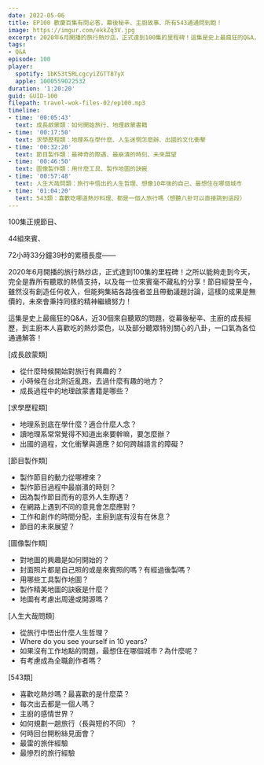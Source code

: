 ```yaml
---
date: 2022-05-06
title: EP100 歡慶百集有問必答，幕後秘辛、主廚故事、所有543通通問到飽！
image: https://imgur.com/ekkZq3V.jpg
excerpt: 2020年6月開播的旅行熱炒店，正式達到100集的里程碑！這集是史上最瘋狂的Q&A，近30個來自聽眾的問題，從幕後秘辛、主廚的成長經歷，到主廚本人喜歡吃的熱炒菜色，以及部分聽眾特別關心的八卦，一口氣為各位通通解答！
tags:
- Q&A
episode: 100
player:
  spotify: 1bK53t5RLcgcyiZGTT87yX
  apple: 1000559022532
duration: '1:20:20'
guid: GUID-100
filepath: travel-wok-files-02/ep100.mp3
timeline:
- time: '00:05:43'
  text: 成長啟蒙類：如何開始旅行、地理啟蒙書籍
- time: '00:17:50'
  text: 求學歷程類：地理系在學什麼、人生迷惘怎麼辦、出國的文化衝擊
- time: '00:32:20'
  text: 節目製作類：最神奇的際遇、最崩潰的時刻、未來展望
- time: '00:46:50'
  text: 圖像製作類：用什麼工具、製作地圖的訣竅
- time: '00:57:48'
  text: 人生大哉問類：旅行中悟出的人生哲理、想像10年後的自己、最想住在哪個城市
- time: '01:04:20'
  text: 543類：喜歡吃哪道熱炒料理、都是一個人旅行嗎（想聽八卦可以直接跳到這段）
---
```

100集正規節目、

44組來賓、

72小時33分鐘39秒的累積長度——

2020年6月開播的旅行熱炒店，正式達到100集的里程碑！之所以能夠走到今天，完全是靠所有聽眾的熱情支持，以及每一位來賓毫不藏私的分享！節目經營至今，雖然沒有創造任何收入，但能夠集結各路強者並且帶動議題討論，這樣的成果是無價的，未來會秉持同樣的精神繼續努力！

這集是史上最瘋狂的Q&A，近30個來自聽眾的問題，從幕後秘辛、主廚的成長經歷，到主廚本人喜歡吃的熱炒菜色，以及部分聽眾特別關心的八卦，一口氣為各位通通解答！

[成長啟蒙類]
- 從什麼時候開始對旅行有興趣的？
- 小時候在台北附近亂跑，去過什麼有趣的地方？
- 成長過程中的地理啟蒙書籍是哪些？

[求學歷程類]
- 地理系到底在學什麼？適合什麼人念？
- 讀地理系常常覺得不知道出來要幹嘛，要怎麼辦？
- 出國的過程，文化衝擊與適應？如何跨越語言的障礙？

[節目製作類]
- 製作節目的動力從哪裡來？
- 製作節目過程中最崩潰的時刻？
- 因為製作節目而有的意外人生際遇？
- 在網路上遇到不同的意見會怎麼應對？
- 工作和創作的時間分配，主廚到底有沒有在休息？
- 節目的未來展望？

[圖像製作類]
- 對地圖的興趣是如何開始的？
- 封面照片都是自己照的或是來賓照的嗎？有經過後製嗎？
- 用哪些工具製作地圖？
- 製作精美地圖的訣竅是什麼？
- 地圖有考慮出周邊或開源嗎？

[人生大哉問類]
- 從旅行中悟出什麼人生哲理？
- Where do you see yourself in 10 years?
- 如果沒有工作地點的問題，最想住在哪個城市？為什麼呢？
- 有考慮成為全職創作者嗎？

[543類]
- 喜歡吃熱炒嗎？最喜歡的是什麼菜？
- 每次出去都是一個人嗎？
- 主廚的感情世界？
- 如何規劃一趟旅行（長與短的不同）？
- 何時回台開粉絲見面會？
- 最雷的旅伴經驗
- 最慘烈的旅行經驗

